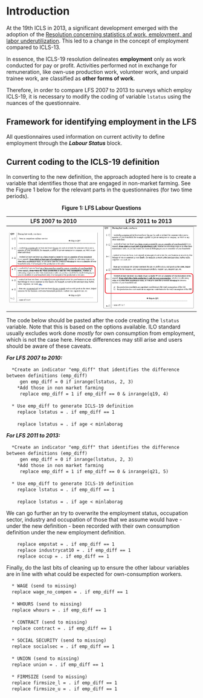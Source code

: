 # Introduction

At the 19th ICLS in 2013, a significant development emerged with the adoption of the [Resolution concerning statistics of work, employment, and labor underutilization](https://www.ilo.org/resource/resolution-concerning-statistics-work-employment-and-labour). This led to a change in the concept of employment compared to ICLS-13.

In essence, the ICLS-19 resolution delineates **employment** only as work conducted for pay or profit. Activities performed not in exchange for remuneration, like own-use production work, volunteer work, and unpaid trainee work, are classified as **other forms of work**.

Therefore, in order to compare LFS 2007 to 2013 to surveys which employ ICLS-19, it is necessary to modify the coding of  variable `lstatus` using the nuances of the questionnaire.

## Framework for identifying employment in the LFS

All questionnaires used information on current activity to define employment through the ***Labour Status*** block.

## Current coding to the ICLS-19 definition

In converting to the new definition, the approach adopted here is to create a variable that identifies those that are engaged in non-market farming. See the Figure 1 below for the relevant parts in the questionnaires (for two time periods).

<div align="center"><strong>Figure 1: LFS Labour Questions</strong></div>

| LFS 2007 to 2010           |  LFS 2011 to 2013 |
|:-------------------------:|:-------------------------:|
|![Labour 2007 to 2010](utilities/labour_2007.png)  |  ![Labour 2011 to 2013]( utilities/labour_2011.PNG)|


The code below should be pasted after the code creating the ```lstatus``` variable. Note that this is based on the options available. ILO standard usually excludes work done *mostly* for own consumption from employment, which is not the case here. Hence differences may still arise and users should be aware of these caveats.

***For LFS 2007 to 2010:***

```     
  *Create an indicator "emp_diff" that identifies the difference between definitions (emp_diff)
	 gen emp_diff = 0 if inrange(lstatus, 2, 3)
	*Add those in non market farming
	 replace emp_diff = 1 if emp_diff == 0 & inrange(q19, 4) 
  
  * Use emp_diff to generate ICLS-19 definition
	replace lstatus = . if emp_diff == 1
	
	replace lstatus = . if age < minlaborag
```
***For LFS 2011 to 2013:***
```     
  *Create an indicator "emp_diff" that identifies the difference between definitions (emp_diff)
	 gen emp_diff = 0 if inrange(lstatus, 2, 3)
	*Add those in non market farming
	 replace emp_diff = 1 if emp_diff == 0 & inrange(q21, 5) 
  
  * Use emp_diff to generate ICLS-19 definition
	replace lstatus = . if emp_diff == 1
	
	replace lstatus = . if age < minlaborag
```

We can go further an try to overwrite the employment status, occupation sector, industry and occupation of those that we assume would have - under the new definition - been recorded with their own consumption definition under the new employment definition.

```     
	replace empstat = . if emp_diff == 1
	replace industrycat10 = . if emp_diff == 1
	replace occup = . if emp_diff == 1
```
Finally, do the last bits of cleaning up to ensure the other labour variables are in line with what could be expected for own-consumption workers.

```
  * WAGE (send to missing)
  replace wage_no_compen = . if emp_diff == 1 
  
  * WHOURS (send to missing)
  replace whours = . if emp_diff == 1 
  
  * CONTRACT (send to missing)
  replace contract = . if emp_diff == 1 
  
  * SOCIAL SECURITY (send to missing)
  replace socialsec = . if emp_diff == 1
  
  * UNION (send to missing)
  replace union = . if emp_diff == 1 
  
  * FIRMSIZE (send to missing)
  replace firmsize_l = . if emp_diff == 1 
  replace firmsize_u = . if emp_diff == 1
```

